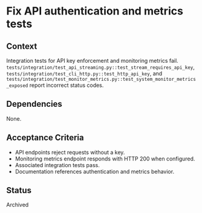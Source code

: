 # Fix API authentication and metrics tests

## Context
Integration tests for API key enforcement and monitoring metrics fail.
`tests/integration/test_api_streaming.py::test_stream_requires_api_key`,
`tests/integration/test_cli_http.py::test_http_api_key`, and
`tests/integration/test_monitor_metrics.py::test_system_monitor_metrics_exposed`
report incorrect status codes.

## Dependencies
None.

## Acceptance Criteria
- API endpoints reject requests without a key.
- Monitoring metrics endpoint responds with HTTP 200 when configured.
- Associated integration tests pass.
- Documentation references authentication and metrics behavior.

## Status
Archived
